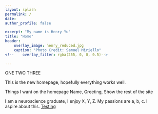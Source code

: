 ```yaml
---
layout: splash
permalink: /
date:
author_profile: false

excerpt: "My name is Henry Yu"
title: "Home"
header:
    overlay_image: henry_reduced.jpg  
    caption: "Photo Credit: Samuel Miriello"
<!--    overlay_filter: rgba(255, 0, 0, 0.5)-->
    
---
```


ONE TWO THREE


This is the new homepage, hopefully everything works well. 

Things I want on the homepage 
Name, Greeting, Show the rest of the site 

I am a neuroscience graduate, I enjoy X, Y, Z. My passions are a, b, c. I aspire about this. 
[Testing](http://www.google.ca)




<!--

---
layout: splash
author_profile: false
---
-->

<!--
{% include base_path %}

<h3 class="archive__subtitle">{{ site.data.ui-text[site.locale].recent_posts }}</h3>

{% for post in paginator.posts %}
  {% include archive-single.html %}
{% endfor %}

{% include paginator.html %}
-->

